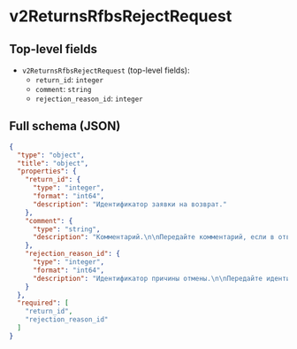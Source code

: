 # v2ReturnsRfbsRejectRequest

## Top-level fields
- `v2ReturnsRfbsRejectRequest` (top-level fields):
  - `return_id`: `integer`
  - `comment`: `string`
  - `rejection_reason_id`: `integer`

## Full schema (JSON)
```json
{
  "type": "object",
  "title": "object",
  "properties": {
    "return_id": {
      "type": "integer",
      "format": "int64",
      "description": "Идентификатор заявки на возврат."
    },
    "comment": {
      "type": "string",
      "description": "Комментарий.\n\nПередайте комментарий, если в ответе метода [/v2/returns/rfbs/get](#operation/RFBSReturnsAPI_ReturnsRfbsGetV2) параметр `rejection_reason.is_comment_required` — `true`.\n"
    },
    "rejection_reason_id": {
      "type": "integer",
      "format": "int64",
      "description": "Идентификатор причины отмены.\n\nПередайте идентификатор из списка причин, полученного в ответе метода [/v2/returns/rfbs/get](#operation/RFBSReturnsAPI_ReturnsRfbsGetV2) в параметре `rejection_reason`.\n"
    }
  },
  "required": [
    "return_id",
    "rejection_reason_id"
  ]
}
```
